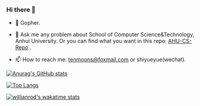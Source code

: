### Hi there 👋

- 🌱 Gopher.

- 💬 Ask me any problem about School of Computer Science&Technology, Anhui University. Or you can find what you want in this repo: [AHU-CS-Repo](https://github.com/TenMoons/AHU-CS-Repository) .

- 📫 How to reach me: tenmoons@foxmail.com or shiyueyue(wechat).

  

[![Anurag's GitHub stats](https://github-readme-stats.vercel.app/api?username=TenMoons&count_private=true&show_icons=true&theme=buefy)](https://github.com/anuraghazra/github-readme-stats)

[![Top Langs](https://github-readme-stats.vercel.app/api/top-langs/?username=TenMoons&layout=compact)](https://github.com/anuraghazra/github-readme-stats)

[![willianrod's wakatime stats](https://github-readme-stats.vercel.app/api/wakatime?username=TenMoons)](https://github.com/anuraghazra/github-readme-stats)
